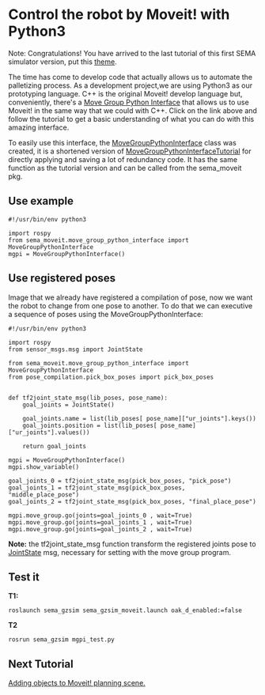 # Control the robot by Moveit! with Python3
Note: Congratulations! You have arrived to the last tutorial of this first SEMA simulator version, put this [theme](https://www.youtube.com/watch?v=DsemU6yb7hA).

The time has come to develop code that actually allows us to automate the palletizing process.
As a development project,we are using Python3 as our prototyping language. C++ is the original Moveit! develop language but, conveniently, there's a [Move Group Python Interface](https://ros-planning.github.io/moveit_tutorials/doc/move_group_python_interface/move_group_python_interface_tutorial.html) that allows us to use Moveit! in the same way that we could with C++. Click on the link above and follow the tutorial to get a basic understanding of what you can do with this amazing interface.

To easily use this interface, the [MoveGroupPythonInterface](https://github.com/MonkyDCristian/SEMA_Sim/blob/main/sema_ws/src/sema_moveit/src/sema_moveit/move_group_python_interface.py) class was created, it is a shortened version of [MoveGroupPythonInterfaceTutorial](https://github.com/ros-planning/moveit_tutorials/blob/master/doc/move_group_python_interface/scripts/move_group_python_interface_tutorial.py) for directly applying  and saving a lot of redundancy code. It has the same function as the tutorial version and can be called from the sema_moveit pkg.

## Use example
```
#!/usr/bin/env python3

import rospy
from sema_moveit.move_group_python_interface import MoveGroupPythonInterface
mgpi = MoveGroupPythonInterface()
```

## Use registered poses

Image that we already have registered a compilation of pose, now we want the robot to change from one pose to another. To do that we can executive a sequence of poses using the MoveGroupPythonInterface:

```
#!/usr/bin/env python3

import rospy
from sensor_msgs.msg import JointState

from sema_moveit.move_group_python_interface import MoveGroupPythonInterface
from pose_compilation.pick_box_poses import pick_box_poses


def tf2joint_state_msg(lib_poses, pose_name):
	goal_joints = JointState()
	
	goal_joints.name = list(lib_poses[ pose_name]["ur_joints"].keys())
	goal_joints.position = list(lib_poses[ pose_name]["ur_joints"].values())

	return goal_joints
		
mgpi = MoveGroupPythonInterface()
mgpi.show_variable()

goal_joints_0 = tf2joint_state_msg(pick_box_poses, "pick_pose")
goal_joints_1 = tf2joint_state_msg(pick_box_poses, "middle_place_pose")
goal_joints_2 = tf2joint_state_msg(pick_box_poses, "final_place_pose")

mgpi.move_group.go(joints=goal_joints_0 , wait=True)
mgpi.move_group.go(joints=goal_joints_1 , wait=True)
mgpi.move_group.go(joints=goal_joints_2 , wait=True)
```
**Note:** the tf2joint_state_msg function transform the registered joints pose to [JointState](http://docs.ros.org/en/noetic/api/sensor_msgs/html/msg/JointState.html) msg, necessary for setting with the move group program.

## Test it
**T1:**
```
roslaunch sema_gzsim sema_gzsim_moveit.launch oak_d_enabled:=false
```
**T2**
```
rosrun sema_gzsim mgpi_test.py
```

## Next Tutorial 
[Adding objects to Moveit! planning scene.](https://github.com/MonkyDCristian/SEMA_Sim/blob/main/documentation/obj2scene.md)


